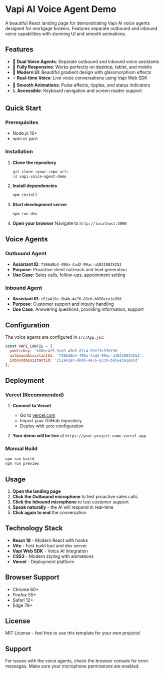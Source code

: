 # Vapi AI Voice Agent Demo

A beautiful React landing page for demonstrating Vapi AI voice agents designed for mortgage brokers. Features separate outbound and inbound voice capabilities with stunning UI and smooth animations.

## Features

- 🎤 **Dual Voice Agents**: Separate outbound and inbound voice assistants
- 📱 **Fully Responsive**: Works perfectly on desktop, tablet, and mobile
- 🎨 **Modern UI**: Beautiful gradient design with glassmorphism effects
- ⚡ **Real-time Voice**: Live voice conversations using Vapi Web SDK
- 🔄 **Smooth Animations**: Pulse effects, ripples, and status indicators
- ♿ **Accessible**: Keyboard navigation and screen reader support

## Quick Start

### Prerequisites
- Node.js 16+ 
- npm or yarn

### Installation

1. **Clone the repository**
   ```bash
   git clone <your-repo-url>
   cd vapi-voice-agent-demo
   ```

2. **Install dependencies**
   ```bash
   npm install
   ```

3. **Start development server**
   ```bash
   npm run dev
   ```

4. **Open your browser**
   Navigate to `http://localhost:3000`

## Voice Agents

### Outbound Agent
- **Assistant ID**: `7106d8b4-490a-4ad2-99ac-a10318825253`
- **Purpose**: Proactive client outreach and lead generation
- **Use Case**: Sales calls, follow-ups, appointment setting

### Inbound Agent
- **Assistant ID**: `c52a419c-9b4b-4e76-83c0-b856ece1e95d`
- **Purpose**: Customer support and inquiry handling
- **Use Case**: Answering questions, providing information, support

## Configuration

The voice agents are configured in `src/App.jsx`:

```javascript
const VAPI_CONFIG = {
  publicKey: 'b86bc4f5-3cd9-43b3-81f4-99f23c97df90',
  outboundAssistantId: '7106d8b4-490a-4ad2-99ac-a10318825253',
  inboundAssistantId: 'c52a419c-9b4b-4e76-83c0-b856ece1e95d'
};
```

## Deployment

### Vercel (Recommended)

1. **Connect to Vercel**
   - Go to [vercel.com](https://vercel.com)
   - Import your GitHub repository
   - Deploy with zero configuration

2. **Your demo will be live** at `https://your-project-name.vercel.app`

### Manual Build

```bash
npm run build
npm run preview
```

## Usage

1. **Open the landing page**
2. **Click the Outbound microphone** to test proactive sales calls
3. **Click the Inbound microphone** to test customer support
4. **Speak naturally** - the AI will respond in real-time
5. **Click again to end** the conversation

## Technology Stack

- **React 18** - Modern React with hooks
- **Vite** - Fast build tool and dev server
- **Vapi Web SDK** - Voice AI integration
- **CSS3** - Modern styling with animations
- **Vercel** - Deployment platform

## Browser Support

- Chrome 60+
- Firefox 55+
- Safari 12+
- Edge 79+

## License

MIT License - feel free to use this template for your own projects!

## Support

For issues with the voice agents, check the browser console for error messages. Make sure your microphone permissions are enabled.

